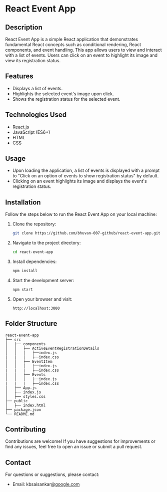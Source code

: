 # React Event App

## Description

React Event App is a simple React application that demonstrates fundamental React concepts such as conditional rendering, React components, and event handling. This app allows users to view and interact with a list of events. Users can click on an event to highlight its image and view its registration status.

## Features

- Displays a list of events.
- Highlights the selected event's image upon click.
- Shows the registration status for the selected event.

## Technologies Used

- React.js
- JavaScript (ES6+)
- HTML
- CSS

## Usage

- Upon loading the application, a list of events is displayed with a prompt to "Click on an option of events to show registration status" by default.
- Clicking on an event highlights its image and displays the event's registration status.

## Installation

Follow the steps below to run the React Event App on your local machine:

1. Clone the repository:
    
    ```bash
    git clone https://github.com/bhuvan-007-github/react-event-app.git
    
    ```
    
2. Navigate to the project directory:
    
    ```bash
    cd react-event-app
    
    ```
    
3. Install dependencies:
    
    ```bash
    npm install
    
    ```
    
4. Start the development server:
    
    ```bash
    npm start
    
    ```
    
5. Open your browser and visit:
    
    ```
    http://localhost:3000
    
    ```
    


## Folder Structure

```
react-event-app
├── src
│   ├── components
│   │   ├── ActiveEventRegistrationDetails
│   │   |   ├──index.js
|   |   |   ├──index.css 
│   │   ├── EventItem
│   │   |   ├──index.js
|   |   |   ├──index.css 
│   │   ├── Events
│   │   |   ├──index.js
|   |   |   ├──index.css 
│   ├── App.js
│   ├── index.js
│   ├── styles.css
├── public
│   ├── index.html
├── package.json
└── README.md

```

## Contributing

Contributions are welcome! If you have suggestions for improvements or find any issues, feel free to open an issue or submit a pull request.

## Contact

For questions or suggestions, please contact:

- Email:  kbsaisankar[@google.com](mailto:your-email@example.com)
